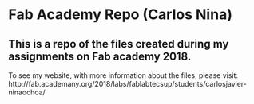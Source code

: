 <h1>Fab Academy Repo (Carlos Nina)</h1>
<h2>This is a repo of the files created during my assignments on Fab academy 2018.</h2>
<p>To see my website, with more information about the files, please visit: http://fab.academany.org/2018/labs/fablabtecsup/students/carlosjavier-ninaochoa/ </p>
